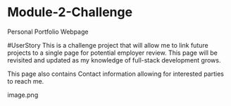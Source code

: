 # Module-2-Challenge
Personal Portfolio Webpage

#UserStory
This is a challenge project that will allow me to link future projects to a single page for 
potential employer review.
This page will be revisited and updated as my knowledge of full-stack development grows.

This page also contains Contact information allowing for interested parties to reach me.


image.png